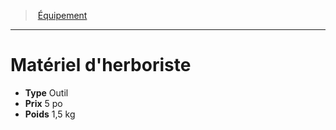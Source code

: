 ﻿---
!EquipmentItem
Type: Outil
Price: 5 po
Weight: 1,5 kg
Id: equipment_hd.md#matériel-dherboriste
ParentLink: equipment_hd.md#Équipement
Name: Matériel d'herboriste
ParentName: Équipement
NameLevel: 1
Attributes: {}
---
> [Équipement](hd_equipment.md)

---

# Matériel d'herboriste

- **Type** Outil
- **Prix** 5 po
- **Poids** 1,5 kg

